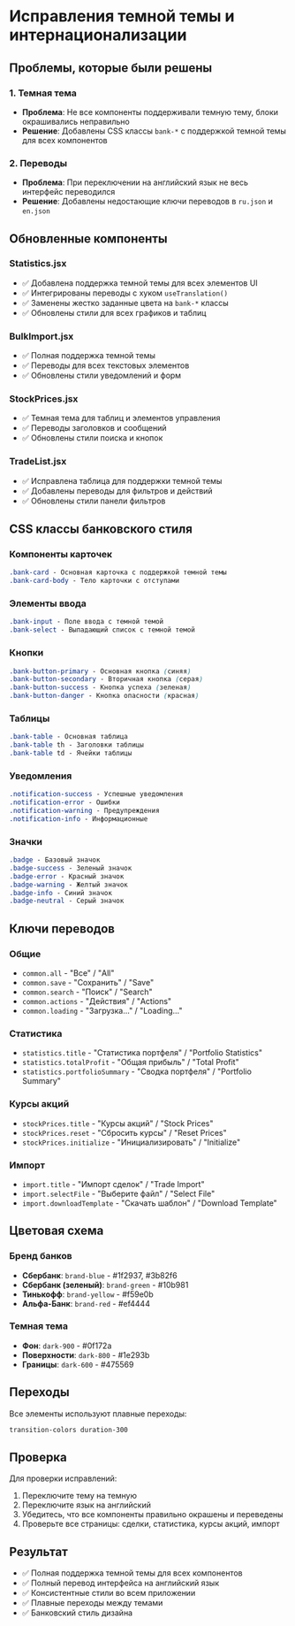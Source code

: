 # Исправления темной темы и интернационализации

## Проблемы, которые были решены

### 1. Темная тема
- **Проблема**: Не все компоненты поддерживали темную тему, блоки окрашивались неправильно
- **Решение**: Добавлены CSS классы `bank-*` с поддержкой темной темы для всех компонентов

### 2. Переводы
- **Проблема**: При переключении на английский язык не весь интерфейс переводился
- **Решение**: Добавлены недостающие ключи переводов в `ru.json` и `en.json`

## Обновленные компоненты

### Statistics.jsx
- ✅ Добавлена поддержка темной темы для всех элементов UI
- ✅ Интегрированы переводы с хуком `useTranslation()`
- ✅ Заменены жестко заданные цвета на `bank-*` классы
- ✅ Обновлены стили для всех графиков и таблиц

### BulkImport.jsx
- ✅ Полная поддержка темной темы
- ✅ Переводы для всех текстовых элементов
- ✅ Обновлены стили уведомлений и форм

### StockPrices.jsx
- ✅ Темная тема для таблиц и элементов управления
- ✅ Переводы заголовков и сообщений
- ✅ Обновлены стили поиска и кнопок

### TradeList.jsx
- ✅ Исправлена таблица для поддержки темной темы
- ✅ Добавлены переводы для фильтров и действий
- ✅ Обновлены стили панели фильтров

## CSS классы банковского стиля

### Компоненты карточек
```css
.bank-card - Основная карточка с поддержкой темной темы
.bank-card-body - Тело карточки с отступами
```

### Элементы ввода
```css
.bank-input - Поле ввода с темной темой
.bank-select - Выпадающий список с темной темой
```

### Кнопки
```css
.bank-button-primary - Основная кнопка (синяя)
.bank-button-secondary - Вторичная кнопка (серая)
.bank-button-success - Кнопка успеха (зеленая)
.bank-button-danger - Кнопка опасности (красная)
```

### Таблицы
```css
.bank-table - Основная таблица
.bank-table th - Заголовки таблицы
.bank-table td - Ячейки таблицы
```

### Уведомления
```css
.notification-success - Успешные уведомления
.notification-error - Ошибки
.notification-warning - Предупреждения
.notification-info - Информационные
```

### Значки
```css
.badge - Базовый значок
.badge-success - Зеленый значок
.badge-error - Красный значок
.badge-warning - Желтый значок
.badge-info - Синий значок
.badge-neutral - Серый значок
```

## Ключи переводов

### Общие
- `common.all` - "Все" / "All"
- `common.save` - "Сохранить" / "Save"
- `common.search` - "Поиск" / "Search"
- `common.actions` - "Действия" / "Actions"
- `common.loading` - "Загрузка..." / "Loading..."

### Статистика
- `statistics.title` - "Статистика портфеля" / "Portfolio Statistics"
- `statistics.totalProfit` - "Общая прибыль" / "Total Profit"
- `statistics.portfolioSummary` - "Сводка портфеля" / "Portfolio Summary"

### Курсы акций
- `stockPrices.title` - "Курсы акций" / "Stock Prices"
- `stockPrices.reset` - "Сбросить курсы" / "Reset Prices"
- `stockPrices.initialize` - "Инициализировать" / "Initialize"

### Импорт
- `import.title` - "Импорт сделок" / "Trade Import"
- `import.selectFile` - "Выберите файл" / "Select File"
- `import.downloadTemplate` - "Скачать шаблон" / "Download Template"

## Цветовая схема

### Бренд банков
- **Сбербанк**: `brand-blue` - #1f2937, #3b82f6
- **Сбербанк (зеленый)**: `brand-green` - #10b981
- **Тинькофф**: `brand-yellow` - #f59e0b
- **Альфа-Банк**: `brand-red` - #ef4444

### Темная тема
- **Фон**: `dark-900` - #0f172a
- **Поверхности**: `dark-800` - #1e293b
- **Границы**: `dark-600` - #475569

## Переходы

Все элементы используют плавные переходы:
```css
transition-colors duration-300
```

## Проверка

Для проверки исправлений:
1. Переключите тему на темную
2. Переключите язык на английский
3. Убедитесь, что все компоненты правильно окрашены и переведены
4. Проверьте все страницы: сделки, статистика, курсы акций, импорт

## Результат

- ✅ Полная поддержка темной темы для всех компонентов
- ✅ Полный перевод интерфейса на английский язык
- ✅ Консистентные стили во всем приложении
- ✅ Плавные переходы между темами
- ✅ Банковский стиль дизайна 